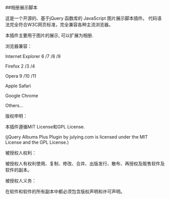 ##相册展示脚本

这是一个开源的、基于jQuery 函数库的 JavaScript 图片展示脚本插件。 代码语法完全符合W3C网页标准，完全兼容各种主流浏览器。

本插件主要用于图片的展示, 可以扩展为相册.

浏览器兼容：

Internet Explorer 6 /7 /8 /9

Firefox 2 /3 /4

Opera 9 /10 /11

Apple Safari

Google Chrome

Others...

版权申明：

本插件遵循MIT License和GPL License.

(jQuery Albums Plus Plugin by julying.com is licensed under the MIT License and the GPL License.)

被授权人权利：

被授权人有权利使用、复制、修改、合并、出版发行、散布、再授权及贩售软件及软件的副本。

被授权人义务：

在软件和软件的所有副本中都必须包含版权声明和许可声明。
